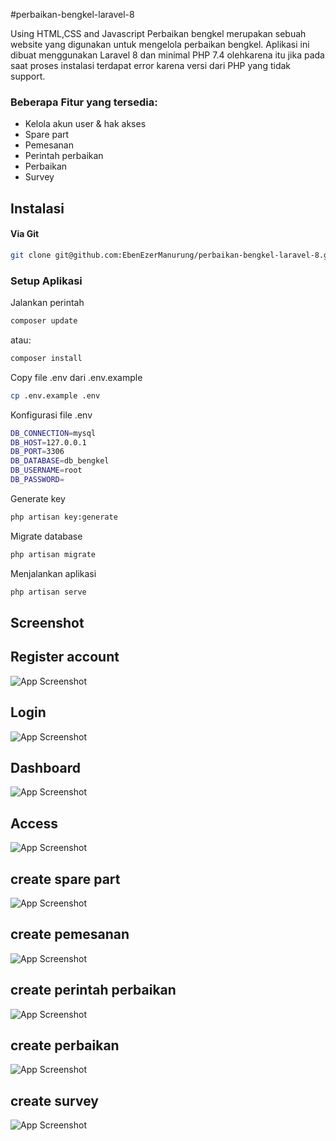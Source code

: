 
#perbaikan-bengkel-laravel-8


Using HTML,CSS and Javascript
Perbaikan bengkel merupakan sebuah website yang digunakan untuk mengelola perbaikan bengkel. Aplikasi ini dibuat menggunakan Laravel 8 dan minimal PHP 7.4 olehkarena itu jika pada saat proses instalasi terdapat error karena versi dari PHP yang tidak support.

### Beberapa Fitur yang tersedia:
- Kelola akun user & hak akses
- Spare part
- Pemesanan
- Perintah perbaikan
- Perbaikan
- Survey

## Instalasi
#### Via Git
```bash
git clone git@github.com:EbenEzerManurung/perbaikan-bengkel-laravel-8.git
```

### Setup Aplikasi
Jalankan perintah 
```bash
composer update
```
atau:
```bash
composer install
```
Copy file .env dari .env.example
```bash
cp .env.example .env
```
Konfigurasi file .env
```bash
DB_CONNECTION=mysql
DB_HOST=127.0.0.1
DB_PORT=3306
DB_DATABASE=db_bengkel
DB_USERNAME=root
DB_PASSWORD=
```
Generate key
```bash
php artisan key:generate
```
Migrate database
```bash
php artisan migrate
```
Menjalankan aplikasi
```bash
php artisan serve
```

## Screenshot 
## Register account

![App Screenshot](https://github.com/EbenEzerManurung/perbaikan-bengkel-laravel-8/blob/main/screenshot/register_account.PNG?raw=true)

## Login

![App Screenshot](https://github.com/EbenEzerManurung/perbaikan-bengkel-laravel-8/blob/main/screenshot/login.PNG?raw=true)

## Dashboard

![App Screenshot](https://github.com/EbenEzerManurung/perbaikan-bengkel-laravel-8/blob/main/screenshot/dashboard.PNG?raw=true)

## Access

![App Screenshot](https://github.com/EbenEzerManurung/perbaikan-bengkel-laravel-8/blob/main/screenshot/access.PNG?raw=true)

## create spare part

![App Screenshot](https://github.com/EbenEzerManurung/perbaikan-bengkel-laravel-8/blob/main/screenshot/create_sparepart.PNG?raw=true)

## create pemesanan

![App Screenshot](https://github.com/EbenEzerManurung/perbaikan-bengkel-laravel-8/blob/main/screenshot/pemesan.PNG?raw=true)

## create perintah perbaikan

![App Screenshot](https://github.com/EbenEzerManurung/perbaikan-bengkel-laravel-8/blob/main/screenshot/perintah_perbaikan.PNG?raw=true)

## create perbaikan

![App Screenshot](https://github.com/EbenEzerManurung/perbaikan-bengkel-laravel-8/blob/main/screenshot/perbaikan.PNG?raw=true)

## create survey

![App Screenshot](https://github.com/EbenEzerManurung/perbaikan-bengkel-laravel-8/blob/main/screenshot/survey.PNG?raw=true)
















